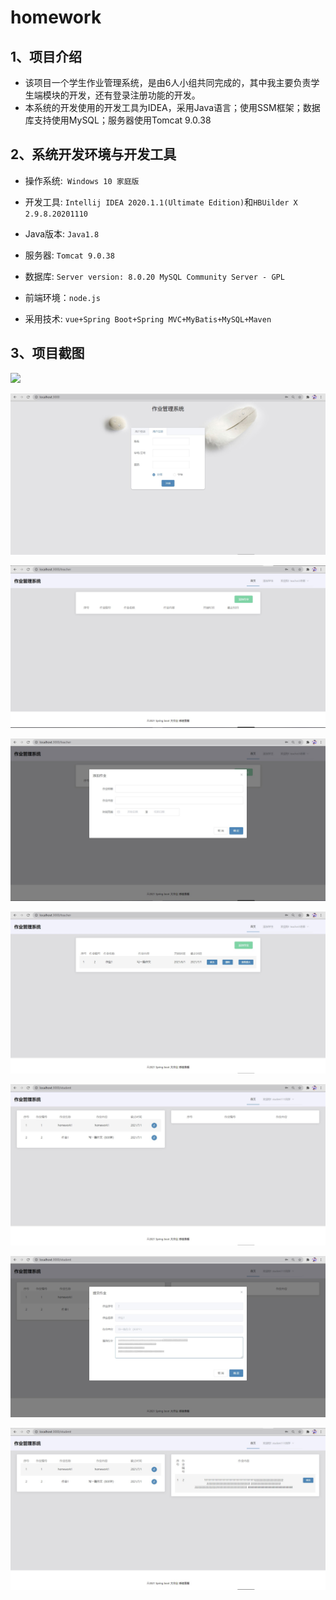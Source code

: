 # homework

## 1、项目介绍



- 该项目一个学生作业管理系统，是由6人小组共同完成的，其中我主要负责学生端模块的开发，还有登录注册功能的开发。
- 本系统的开发使用的开发工具为IDEA，采用Java语言；使用SSM框架；数据库支持使用MySQL；服务器使用Tomcat 9.0.38


## 2、系统开发环境与开发工具

- 操作系统:` Windows 10 家庭版`

- 开发工具: `Intellij IDEA 2020.1.1(Ultimate Edition)`和`HBUilder X 2.9.8.20201110`

- Java版本: `Java1.8`

- 服务器: `Tomcat 9.0.38`

- 数据库: `Server version: 8.0.20 MySQL Community Server - GPL`

- 前端环境：`node.js`

- 采用技术: `vue+Spring Boot+Spring MVC+MyBatis+MySQL+Maven`


## 3、项目截图

![](https://github.com/gzxn/homework/tree/main/image/1.jpg)

![](https://github.com/gzxn/homework/blob/main/image/2.jpg)

![](https://github.com/gzxn/homework/blob/main/image/3.jpg)

![](https://github.com/gzxn/homework/blob/main/image/4.jpg)

![](https://github.com/gzxn/homework/blob/main/image/5.jpg)

![](https://github.com/gzxn/homework/blob/main/image/6.jpg)

![](https://github.com/gzxn/homework/blob/main/image/7.jpg)

![](https://github.com/gzxn/homework/blob/main/image/8.jpg)


<br>

